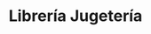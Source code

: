 ---
title: "Librería Jugetería"
url: /ciudad-autonoma-de-buenos-aires/libreria-jugeteria/
shop: libros
---